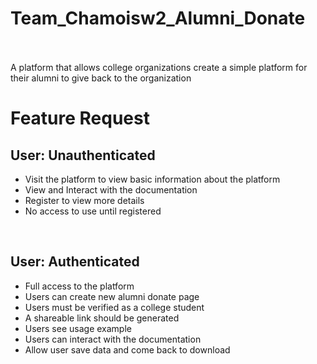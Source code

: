# Team_Chamoisw2_Alumni_Donate <br /> <br />
A platform that allows college organizations create a simple platform for their alumni to give back to the organization
<br />
<h1> Feature Request </h1>
<h2> User: Unauthenticated </h2>
<ul>
<li> Visit the platform to view basic information about the platform </li>
<li> View and Interact with the documentation </li>
<li> Register to view more details </li>
<li> No access to use until registered </li>
</ul>
<br />
<h2>User: Authenticated </h2>
<ul>
<li> Full access to the platform </li> 
<li> Users can create new alumni donate page </li>
<li> Users must be verified as a college student </li>
<li> A shareable link should be generated </li> 
<li> Users see usage example </li>
<li> Users can interact with the documentation </li>
<li> Allow user save data and come back to download </li>
</ul>

